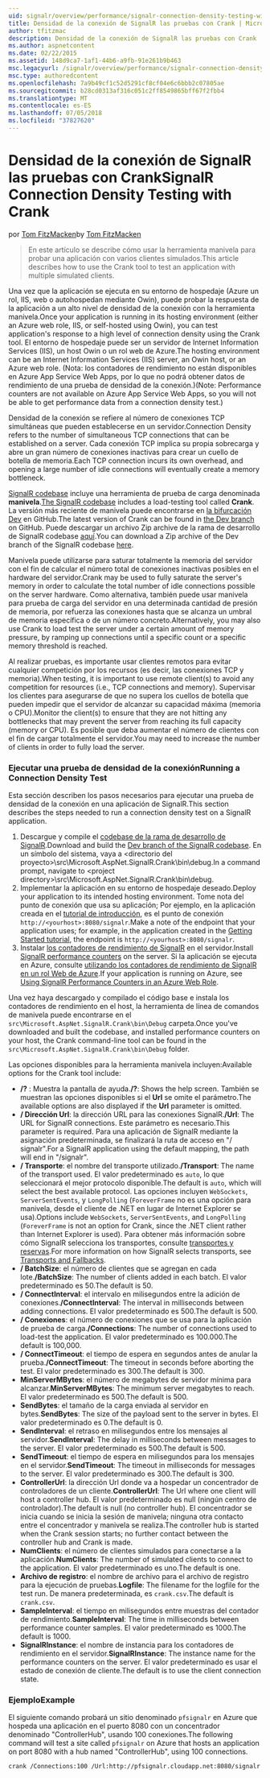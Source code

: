 ```yaml
---
uid: signalr/overview/performance/signalr-connection-density-testing-with-crank
title: Densidad de la conexión de SignalR las pruebas con Crank | Microsoft Docs
author: tfitzmac
description: Densidad de la conexión de SignalR las pruebas con Crank
ms.author: aspnetcontent
ms.date: 02/22/2015
ms.assetid: 148d9ca7-1af1-44b6-a9fb-91e261b9b463
msc.legacyurl: /signalr/overview/performance/signalr-connection-density-testing-with-crank
msc.type: authoredcontent
ms.openlocfilehash: 7a9b49cf1c52d5291cf8cf04e6c6bbb2c07805ae
ms.sourcegitcommit: b28cd0313af316c051c2ff8549865bff67f2fbb4
ms.translationtype: MT
ms.contentlocale: es-ES
ms.lasthandoff: 07/05/2018
ms.locfileid: "37827620"
---
```

<a name="signalr-connection-density-testing-with-crank"></a><span data-ttu-id="8b636-103">Densidad de la conexión de SignalR las pruebas con Crank</span><span class="sxs-lookup"><span data-stu-id="8b636-103">SignalR Connection Density Testing with Crank</span></span>
====================
<span data-ttu-id="8b636-104">por [Tom FitzMacken](https://github.com/tfitzmac)</span><span class="sxs-lookup"><span data-stu-id="8b636-104">by [Tom FitzMacken](https://github.com/tfitzmac)</span></span>

> <span data-ttu-id="8b636-105">En este artículo se describe cómo usar la herramienta manivela para probar una aplicación con varios clientes simulados.</span><span class="sxs-lookup"><span data-stu-id="8b636-105">This article describes how to use the Crank tool to test an application with multiple simulated clients.</span></span>


<span data-ttu-id="8b636-106">Una vez que la aplicación se ejecuta en su entorno de hospedaje (Azure un rol, IIS, web o autohospedan mediante Owin), puede probar la respuesta de la aplicación a un alto nivel de densidad de la conexión con la herramienta manivela.</span><span class="sxs-lookup"><span data-stu-id="8b636-106">Once your application is running in its hosting environment (either an Azure web role, IIS, or self-hosted using Owin), you can test application's response to a high level of connection density using the Crank tool.</span></span> <span data-ttu-id="8b636-107">El entorno de hospedaje puede ser un servidor de Internet Information Services (IIS), un host Owin o un rol web de Azure.</span><span class="sxs-lookup"><span data-stu-id="8b636-107">The hosting environment can be an Internet Information Services (IIS) server, an Owin host, or an Azure web role.</span></span> <span data-ttu-id="8b636-108">(Nota: los contadores de rendimiento no están disponibles en Azure App Service Web Apps, por lo que no podrá obtener datos de rendimiento de una prueba de densidad de la conexión.)</span><span class="sxs-lookup"><span data-stu-id="8b636-108">(Note: Performance counters are not available on Azure App Service Web Apps, so you will not be able to get performance data from a connection density test.)</span></span>

<span data-ttu-id="8b636-109">Densidad de la conexión se refiere al número de conexiones TCP simultáneas que pueden establecerse en un servidor.</span><span class="sxs-lookup"><span data-stu-id="8b636-109">Connection Density refers to the number of simultaneous TCP connections that can be established on a server.</span></span> <span data-ttu-id="8b636-110">Cada conexión TCP implica su propia sobrecarga y abre un gran número de conexiones inactivas para crear un cuello de botella de memoria.</span><span class="sxs-lookup"><span data-stu-id="8b636-110">Each TCP connection incurs its own overhead, and opening a large number of idle connections will eventually create a memory bottleneck.</span></span>

<span data-ttu-id="8b636-111">[SignalR codebase](https://github.com/signalr/signalr) incluye una herramienta de prueba de carga denominada **manivela**.</span><span class="sxs-lookup"><span data-stu-id="8b636-111">[The SignalR codebase](https://github.com/signalr/signalr) includes a load-testing tool called **Crank**.</span></span> <span data-ttu-id="8b636-112">La versión más reciente de manivela puede encontrarse en [la bifurcación Dev](https://github.com/SignalR/signalr/tree/dev) en GitHub.</span><span class="sxs-lookup"><span data-stu-id="8b636-112">The latest version of Crank can be found in [the Dev branch](https://github.com/SignalR/signalr/tree/dev) on GitHub.</span></span> <span data-ttu-id="8b636-113">Puede descargar un archivo Zip archive de la rama de desarrollo de SignalR codebase [aquí](https://github.com/SignalR/SignalR/archive/dev.zip).</span><span class="sxs-lookup"><span data-stu-id="8b636-113">You can download a Zip archive of the Dev branch of the SignalR codebase [here](https://github.com/SignalR/SignalR/archive/dev.zip).</span></span>

<span data-ttu-id="8b636-114">Manivela puede utilizarse para saturar totalmente la memoria del servidor con el fin de calcular el número total de conexiones inactivas posibles en el hardware del servidor.</span><span class="sxs-lookup"><span data-stu-id="8b636-114">Crank may be used to fully saturate the server's memory in order to calculate the total number of idle connections possible on the server hardware.</span></span> <span data-ttu-id="8b636-115">Como alternativa, también puede usar manivela para prueba de carga del servidor en una determinada cantidad de presión de memoria, por refuerza las conexiones hasta que se alcanza un umbral de memoria específica o de un número concreto.</span><span class="sxs-lookup"><span data-stu-id="8b636-115">Alternatively, you may also use Crank to load test the server under a certain amount of memory pressure, by ramping up connections until a specific count or a specific memory threshold is reached.</span></span>

<span data-ttu-id="8b636-116">Al realizar pruebas, es importante usar clientes remotos para evitar cualquier competición por los recursos (es decir, las conexiones TCP y memoria).</span><span class="sxs-lookup"><span data-stu-id="8b636-116">When testing, it is important to use remote client(s) to avoid any competition for resources (i.e., TCP connections and memory).</span></span> <span data-ttu-id="8b636-117">Supervisar los clientes para asegurarse de que no supera los cuellos de botella que pueden impedir que el servidor de alcanzar su capacidad máxima (memoria o CPU).</span><span class="sxs-lookup"><span data-stu-id="8b636-117">Monitor the client(s) to ensure that they are not hitting any bottlenecks that may prevent the server from reaching its full capacity (memory or CPU).</span></span> <span data-ttu-id="8b636-118">Es posible que deba aumentar el número de clientes con el fin de cargar totalmente el servidor.</span><span class="sxs-lookup"><span data-stu-id="8b636-118">You may need to increase the number of clients in order to fully load the server.</span></span>

### <a name="running-a-connection-density-test"></a><span data-ttu-id="8b636-119">Ejecutar una prueba de densidad de la conexión</span><span class="sxs-lookup"><span data-stu-id="8b636-119">Running a Connection Density Test</span></span>

<span data-ttu-id="8b636-120">Esta sección describen los pasos necesarios para ejecutar una prueba de densidad de la conexión en una aplicación de SignalR.</span><span class="sxs-lookup"><span data-stu-id="8b636-120">This section describes the steps needed to run a connection density test on a SignalR application.</span></span>

1. <span data-ttu-id="8b636-121">Descargue y compile el [codebase de la rama de desarrollo de SignalR](https://github.com/SignalR/SignalR/archive/dev.zip).</span><span class="sxs-lookup"><span data-stu-id="8b636-121">Download and build the [Dev branch of the SignalR codebase](https://github.com/SignalR/SignalR/archive/dev.zip).</span></span> <span data-ttu-id="8b636-122">En un símbolo del sistema, vaya a &lt;directorio del proyecto&gt;\src\Microsoft.AspNet.SignalR.Crank\bin\debug.</span><span class="sxs-lookup"><span data-stu-id="8b636-122">In a command prompt, navigate to &lt;project directory&gt;\src\Microsoft.AspNet.SignalR.Crank\bin\debug.</span></span>
2. <span data-ttu-id="8b636-123">Implementar la aplicación en su entorno de hospedaje deseado.</span><span class="sxs-lookup"><span data-stu-id="8b636-123">Deploy your application to its intended hosting environment.</span></span> <span data-ttu-id="8b636-124">Tome nota del punto de conexión que usa su aplicación; Por ejemplo, en la aplicación creada en el [tutorial de introducción](../getting-started/tutorial-getting-started-with-signalr.md), es el punto de conexión `http://<yourhost>:8080/signalr`.</span><span class="sxs-lookup"><span data-stu-id="8b636-124">Make a note of the endpoint that your application uses; for example, in the application created in the [Getting Started tutorial](../getting-started/tutorial-getting-started-with-signalr.md), the endpoint is `http://<yourhost>:8080/signalr`.</span></span>
3. <span data-ttu-id="8b636-125">Instalar [los contadores de rendimiento de SignalR](signalr-performance.md#perfcounters) en el servidor.</span><span class="sxs-lookup"><span data-stu-id="8b636-125">Install [SignalR performance counters](signalr-performance.md#perfcounters) on the server.</span></span> <span data-ttu-id="8b636-126">Si la aplicación se ejecuta en Azure, consulte [utilizando los contadores de rendimiento de SignalR en un rol Web de Azure](using-signalr-performance-counters-in-an-azure-web-role.md).</span><span class="sxs-lookup"><span data-stu-id="8b636-126">If your application is running on Azure, see [Using SignalR Performance Counters in an Azure Web Role](using-signalr-performance-counters-in-an-azure-web-role.md).</span></span>

<span data-ttu-id="8b636-127">Una vez haya descargado y compilado el código base e instala los contadores de rendimiento en el host, la herramienta de línea de comandos de manivela puede encontrarse en el `src\Microsoft.AspNet.SignalR.Crank\bin\Debug` carpeta.</span><span class="sxs-lookup"><span data-stu-id="8b636-127">Once you've downloaded and built the codebase, and installed performance counters on your host, the Crank command-line tool can be found in the `src\Microsoft.AspNet.SignalR.Crank\bin\Debug` folder.</span></span>

<span data-ttu-id="8b636-128">Las opciones disponibles para la herramienta manivela incluyen:</span><span class="sxs-lookup"><span data-stu-id="8b636-128">Available options for the Crank tool include:</span></span>

- <span data-ttu-id="8b636-129">**/?** : Muestra la pantalla de ayuda.</span><span class="sxs-lookup"><span data-stu-id="8b636-129">**/?**: Shows the help screen.</span></span> <span data-ttu-id="8b636-130">También se muestran las opciones disponibles si el **Url** se omite el parámetro.</span><span class="sxs-lookup"><span data-stu-id="8b636-130">The available options are also displayed if the **Url** parameter is omitted.</span></span>
- <span data-ttu-id="8b636-131">**/ Dirección Url**: la dirección URL para las conexiones SignalR.</span><span class="sxs-lookup"><span data-stu-id="8b636-131">**/Url**: The URL for SignalR connections.</span></span> <span data-ttu-id="8b636-132">Este parámetro es necesario.</span><span class="sxs-lookup"><span data-stu-id="8b636-132">This parameter is required.</span></span> <span data-ttu-id="8b636-133">Para una aplicación de SignalR mediante la asignación predeterminada, se finalizará la ruta de acceso en "/ signalr".</span><span class="sxs-lookup"><span data-stu-id="8b636-133">For a SignalR application using the default mapping, the path will end in "/signalr".</span></span>
- <span data-ttu-id="8b636-134">**/ Transporte**: el nombre del transporte utilizado.</span><span class="sxs-lookup"><span data-stu-id="8b636-134">**/Transport**: The name of the transport used.</span></span> <span data-ttu-id="8b636-135">El valor predeterminado es `auto`, lo que seleccionará el mejor protocolo disponible.</span><span class="sxs-lookup"><span data-stu-id="8b636-135">The default is `auto`, which will select the best available protocol.</span></span> <span data-ttu-id="8b636-136">Las opciones incluyen `WebSockets`, `ServerSentEvents`, y `LongPolling` (`ForeverFrame` no es una opción para manivela, desde el cliente de .NET en lugar de Internet Explorer se usa).</span><span class="sxs-lookup"><span data-stu-id="8b636-136">Options include `WebSockets`, `ServerSentEvents`, and `LongPolling` (`ForeverFrame` is not an option for Crank, since the .NET client rather than Internet Explorer is used).</span></span> <span data-ttu-id="8b636-137">Para obtener más información sobre cómo SignalR selecciona los transportes, consulte [transportes y reservas](../getting-started/introduction-to-signalr.md#transports).</span><span class="sxs-lookup"><span data-stu-id="8b636-137">For more information on how SignalR selects transports, see [Transports and Fallbacks](../getting-started/introduction-to-signalr.md#transports).</span></span>
- <span data-ttu-id="8b636-138">**/ BatchSize**: el número de clientes que se agregan en cada lote.</span><span class="sxs-lookup"><span data-stu-id="8b636-138">**/BatchSize**: The number of clients added in each batch.</span></span> <span data-ttu-id="8b636-139">El valor predeterminado es 50.</span><span class="sxs-lookup"><span data-stu-id="8b636-139">The default is 50.</span></span>
- <span data-ttu-id="8b636-140">**/ ConnectInterval**: el intervalo en milisegundos entre la adición de conexiones.</span><span class="sxs-lookup"><span data-stu-id="8b636-140">**/ConnectInterval**: The interval in milliseconds between adding connections.</span></span> <span data-ttu-id="8b636-141">El valor predeterminado es 500.</span><span class="sxs-lookup"><span data-stu-id="8b636-141">The default is 500.</span></span>
- <span data-ttu-id="8b636-142">**/ Conexiones**: el número de conexiones que se usa para la aplicación de prueba de carga.</span><span class="sxs-lookup"><span data-stu-id="8b636-142">**/Connections**: The number of connections used to load-test the application.</span></span> <span data-ttu-id="8b636-143">El valor predeterminado es 100.000.</span><span class="sxs-lookup"><span data-stu-id="8b636-143">The default is 100,000.</span></span>
- <span data-ttu-id="8b636-144">**/ ConnectTimeout**: el tiempo de espera en segundos antes de anular la prueba.</span><span class="sxs-lookup"><span data-stu-id="8b636-144">**/ConnectTimeout**: The timeout in seconds before aborting the test.</span></span> <span data-ttu-id="8b636-145">El valor predeterminado es 300.</span><span class="sxs-lookup"><span data-stu-id="8b636-145">The default is 300.</span></span>
- <span data-ttu-id="8b636-146">**MinServerMBytes**: el número de megabytes de servidor mínima para alcanzar.</span><span class="sxs-lookup"><span data-stu-id="8b636-146">**MinServerMBytes**: The minimum server megabytes to reach.</span></span> <span data-ttu-id="8b636-147">El valor predeterminado es 500.</span><span class="sxs-lookup"><span data-stu-id="8b636-147">The default is 500.</span></span>
- <span data-ttu-id="8b636-148">**SendBytes**: el tamaño de la carga enviada al servidor en bytes.</span><span class="sxs-lookup"><span data-stu-id="8b636-148">**SendBytes**: The size of the payload sent to the server in bytes.</span></span> <span data-ttu-id="8b636-149">El valor predeterminado es 0.</span><span class="sxs-lookup"><span data-stu-id="8b636-149">The default is 0.</span></span>
- <span data-ttu-id="8b636-150">**SendInterval**: el retraso en milisegundos entre los mensajes al servidor.</span><span class="sxs-lookup"><span data-stu-id="8b636-150">**SendInterval**: The delay in milliseconds between messages to the server.</span></span> <span data-ttu-id="8b636-151">El valor predeterminado es 500.</span><span class="sxs-lookup"><span data-stu-id="8b636-151">The default is 500.</span></span>
- <span data-ttu-id="8b636-152">**SendTimeout**: el tiempo de espera en milisegundos para los mensajes en el servidor.</span><span class="sxs-lookup"><span data-stu-id="8b636-152">**SendTimeout**: The timeout in milliseconds for messages to the server.</span></span> <span data-ttu-id="8b636-153">El valor predeterminado es 300.</span><span class="sxs-lookup"><span data-stu-id="8b636-153">The default is 300.</span></span>
- <span data-ttu-id="8b636-154">**ControllerUrl**: la dirección Url donde va a hospedar un concentrador de controladores de un cliente.</span><span class="sxs-lookup"><span data-stu-id="8b636-154">**ControllerUrl**: The Url where one client will host a controller hub.</span></span> <span data-ttu-id="8b636-155">El valor predeterminado es null (ningún centro de controlador).</span><span class="sxs-lookup"><span data-stu-id="8b636-155">The default is null (no controller hub).</span></span> <span data-ttu-id="8b636-156">El concentrador se inicia cuando se inicia la sesión de manivela; ninguna otra contacto entre el concentrador y manivela se realiza.</span><span class="sxs-lookup"><span data-stu-id="8b636-156">The controller hub is started when the Crank session starts; no further contact between the controller hub and Crank is made.</span></span>
- <span data-ttu-id="8b636-157">**NumClients**: el número de clientes simulados para conectarse a la aplicación.</span><span class="sxs-lookup"><span data-stu-id="8b636-157">**NumClients**: The number of simulated clients to connect to the application.</span></span> <span data-ttu-id="8b636-158">El valor predeterminado es uno.</span><span class="sxs-lookup"><span data-stu-id="8b636-158">The default is one.</span></span>
- <span data-ttu-id="8b636-159">**Archivo de registro**: el nombre de archivo para el archivo de registro para la ejecución de pruebas.</span><span class="sxs-lookup"><span data-stu-id="8b636-159">**Logfile**: The filename for the logfile for the test run.</span></span> <span data-ttu-id="8b636-160">De manera predeterminada, es `crank.csv`.</span><span class="sxs-lookup"><span data-stu-id="8b636-160">The default is `crank.csv`.</span></span>
- <span data-ttu-id="8b636-161">**SampleInterval**: el tiempo en milisegundos entre muestras del contador de rendimiento.</span><span class="sxs-lookup"><span data-stu-id="8b636-161">**SampleInterval**: The time in milliseconds between performance counter samples.</span></span> <span data-ttu-id="8b636-162">El valor predeterminado es 1000.</span><span class="sxs-lookup"><span data-stu-id="8b636-162">The default is 1000.</span></span>
- <span data-ttu-id="8b636-163">**SignalRInstance**: el nombre de instancia para los contadores de rendimiento en el servidor.</span><span class="sxs-lookup"><span data-stu-id="8b636-163">**SignalRInstance**: The instance name for the performance counters on the server.</span></span> <span data-ttu-id="8b636-164">El valor predeterminado es usar el estado de conexión de cliente.</span><span class="sxs-lookup"><span data-stu-id="8b636-164">The default is to use the client connection state.</span></span>

### <a name="example"></a><span data-ttu-id="8b636-165">Ejemplo</span><span class="sxs-lookup"><span data-stu-id="8b636-165">Example</span></span>

<span data-ttu-id="8b636-166">El siguiente comando probará un sitio denominado `pfsignalr` en Azure que hospeda una aplicación en el puerto 8080 con un concentrador denominado "ControllerHub", usando 100 conexiones.</span><span class="sxs-lookup"><span data-stu-id="8b636-166">The following command will test a site called `pfsignalr` on Azure that hosts an application on port 8080 with a hub named "ControllerHub", using 100 connections.</span></span>

`crank /Connections:100 /Url:http://pfsignalr.cloudapp.net:8080/signalr`

